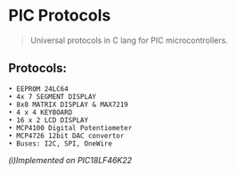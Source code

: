 # PIC Protocols
>Universal protocols in C lang for PIC microcontrollers. 

## Protocols:
```
• EEPROM 24LC64
• 4x 7 SEGMENT DISPLAY
• 8x8 MATRIX DISPLAY & MAX7219 
• 4 x 4 KEYBOARD
• 16 x 2 LCD DISPLAY
• MCP4100 Digital Potentiometer
• MCP4726 12bit DAC convertor  
• Buses: I2C, SPI, OneWire
```
*(i)Implemented on PIC18LF46K22*
